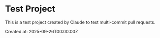 # Test Project

This is a test project created by Claude to test multi-commit pull requests.

Created at: 2025-09-26T00:00:00Z